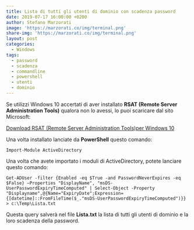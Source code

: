 ```yaml
---
title: Lista di tutti gli utenti di dominio con scadenza password
date: 2019-07-17 16:00:00 +0200
author: Stefano Marzorati
image: 'https://marzorati.co/img/terminal.png'
share-img: 'https://marzorati.co/img/terminal.png'
layout: post
categories:
  - Windows
tags:
  - password
  - scadenza
  - commandline
  - powershell
  - utenti
  - dominio
---
```

Se utilizzi Windows 10 accertati di aver installato **RSAT (Remote Server Administration Tools)** qualora non lo avessi, lo puoi scaricare dal sito Microsoft:   

<a href="https://www.microsoft.com/it-IT/download/details.aspx?id=45520" target="_blank">Download RSAT (Remote Server Administration Tools)per Windows 10</a>

Una volta installato lanciate da **PowerShell** questo comando:   

	Import-Module ActiveDirectory

Una volta che avete importato i moduli di ActiveDirectory, potete lanciare questo comando:   

	Get-ADUser -filter {Enabled -eq $True -and PasswordNeverExpires -eq $False} –Properties "DisplayName", "msDS-UserPasswordExpiryTimeComputed" | Select-Object -Property "Displayname",@{Name="ExpiryDate";Expression={[datetime]::FromFileTime($_."msDS-UserPasswordExpiryTimeComputed")}} > c:\Temp\Lista.txt

Questa query salverà nel file **Lista.txt** la lista di tutti gli utenti di dominio e la loro scadenza della password.
